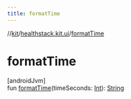 ```yaml
---
title: formatTime
---
```

//[kit](../../index.html)/[healthstack.kit.ui](index.html)/[formatTime](format-time.html)



# formatTime



[androidJvm]\
fun [formatTime](format-time.html)(timeSeconds: [Int](https://kotlinlang.org/api/latest/jvm/stdlib/kotlin/-int/index.html)): [String](https://kotlinlang.org/api/latest/jvm/stdlib/kotlin/-string/index.html)




